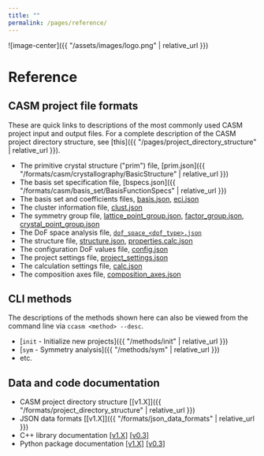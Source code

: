 ```yaml
---
title: ""
permalink: /pages/reference/
---
```


![image-center]({{ "/assets/images/logo.png" | relative_url }})

# Reference

## CASM project file formats

These are quick links to descriptions of the most commonly used CASM project input and output files. For a complete description of the CASM project directory structure, see [this]({{ "/pages/project_directory_structure" | relative_url }}).

- The primitive crystal structure ("prim") file, [prim.json]({{ "/formats/casm/crystallography/BasicStructure" |  relative_url }})
- The basis set specification file, [bspecs.json]({{ "/formats/casm/basis_set/BasisFunctionSpecs" | relative_url }})
- The basis set and coefficients files, [basis.json](TODO), [eci.json](TODO)
- The cluster information file, [clust.json](TODO)
- The symmetry group file, [lattice_point_group.json](TODO), [factor_group.json](TODO), [crystal_point_group.json](TODO)
- The DoF space analysis file, [`dof_space_<dof_type>.json`](TODO)
- The structure file, [structure.json](TODO), [properties.calc.json](TODO)
- The configuration DoF values file, [config.json](TODO)
- The project settings file, [project_settings.json](TODO)
- The calculation settings file, [calc.json](TODO)
- The composition axes file, [composition_axes.json](TODO)


## CLI methods

The descriptions of the methods shown here can also be viewed from the command line via ``ccasm <method> --desc``.

- [`init` - Initialize new projects]({{ "/methods/init" | relative_url }})
- [`sym` - Symmetry analysis]({{ "/methods/sym" | relative_url }})
- etc.


## Data and code documentation

- CASM project directory structure [[v1.X]]({{ "/formats/project_directory_structure" | relative_url }})
- JSON data formats [[v1.X]]({{ "/formats/json_data_formats" | relative_url }})
- C++ library documentation [[v1.X]](https://prisms-center.github.io/CASMcode_cppdocs/latest/modules.html) [[v0.3]](https://prisms-center.github.io/CASMcode_cppdocs/0.3/modules.html)
- Python package documentation [[v1.X]](https://prisms-center.github.io/CASMcode_pydocs/latest/index.html) [[v0.3]](https://prisms-center.github.io/CASMcode_pydocs/0.3/index.html)
